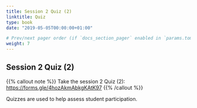 ```yaml
---
title: Session 2 Quiz (2)
linktitle: Quiz
type: book
date: "2019-05-05T00:00:00+01:00"

# Prev/next pager order (if `docs_section_pager` enabled in `params.toml`)
weight: 7
---
```


## Session 2 Quiz (2)


{{% callout note %}}
Take the session 2 Quiz (2): https://forms.gle/4hozAkmAbkgKAtK97
{{% /callout %}}

Quizzes are used to help assess student participation.